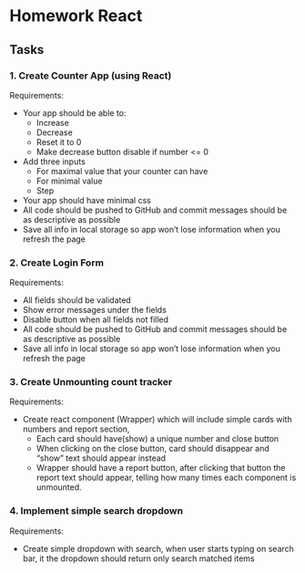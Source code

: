 # Homework React

## Tasks

### 1. Create Counter App (using React)
Requirements:
 - Your app should be able to:
    * Increase
    * Decrease
    * Reset it to 0
    * Make decrease button disable if number <= 0
 - Add three inputs
    * For maximal value that your counter can have
    * For minimal value
    * Step			
- Your app should have minimal css					
- All code should be pushed to GitHub and commit messages should be as descriptive as possible					
- Save all info in local storage so app won’t lose information when you refresh the page

### 2. Create Login Form
						
Requirements:

- All fields should be validated
- Show error messages under the fields
- Disable button when all fields not filled
- All code should be pushed to GitHub and commit messages should be as descriptive as possible
- Save all info in local storage so app won’t lose information when you refresh the page 

### 3. Create Unmounting count tracker

Requirements:

- Create react component (Wrapper) which will include simple cards with numbers and report section, 
    * Each card should have(show) a unique number and close button
    * When clicking on the close button, card should disappear and “show” text should appear instead
    *  Wrapper should have a report button, after clicking that button the  report text should appear, telling how many times each component is unmounted.

### 4. Implement simple search dropdown

Requirements:

- Create simple dropdown with search, when user starts typing on search bar, it the dropdown should return only search matched items

